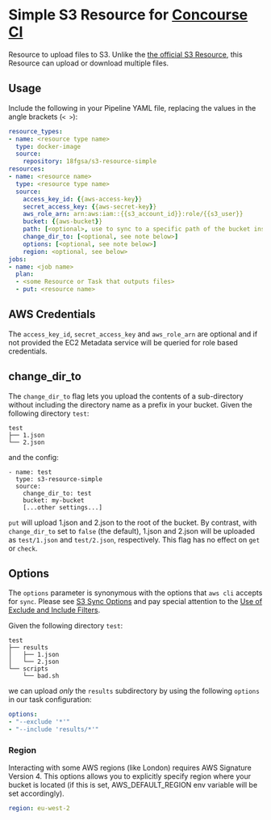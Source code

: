 # Simple S3 Resource for [Concourse CI](http://concourse.ci)

Resource to upload files to S3. Unlike the [the official S3 Resource](https://github.com/concourse/s3-resource), this Resource can upload or download multiple files.

## Usage

Include the following in your Pipeline YAML file, replacing the values in the angle brackets (`< >`):

```yaml
resource_types:
- name: <resource type name>
  type: docker-image
  source:
    repository: 18fgsa/s3-resource-simple
resources:
- name: <resource name>
  type: <resource type name>
  source:
    access_key_id: {{aws-access-key}}
    secret_access_key: {{aws-secret-key}}
    aws_role_arn: arn:aws:iam::{{s3_account_id}}:role/{{s3_user}}
    bucket: {{aws-bucket}}
    path: [<optional>, use to sync to a specific path of the bucket instead of root of bucket]
    change_dir_to: [<optional, see note below>]
    options: [<optional, see note below>]
    region: <optional, see below>
jobs:
- name: <job name>
  plan:
  - <some Resource or Task that outputs files>
  - put: <resource name>
```

## AWS Credentials

The `access_key_id`, `secret_access_key` and `aws_role_arn` are optional and if not provided the EC2 Metadata service will be queried for role based credentials.

## change_dir_to

The `change_dir_to` flag lets you upload the contents of a sub-directory without including the directory name as a prefix in your bucket.
Given the following directory `test`:

```
test
├── 1.json
└── 2.json
```
and the config:
```
- name: test
  type: s3-resource-simple
  source:
    change_dir_to: test
    bucket: my-bucket
    [...other settings...]
```

`put` will upload 1.json and 2.json to the root of the bucket. By contrast, with `change_dir_to` set to `false` (the default), 1.json and 2.json will be uploaded as `test/1.json` and `test/2.json`, respectively.
This flag has no effect on `get` or `check`.

## Options

The `options` parameter is synonymous with the options that `aws cli` accepts for `sync`. Please see [S3 Sync Options](http://docs.aws.amazon.com/cli/latest/reference/s3/sync.html#options) and pay special attention to the [Use of Exclude and Include Filters](http://docs.aws.amazon.com/cli/latest/reference/s3/index.html#use-of-exclude-and-include-filters).

Given the following directory `test`:

```
test
├── results
│   ├── 1.json
│   └── 2.json
└── scripts
    └── bad.sh
```

we can upload _only_ the `results` subdirectory by using the following `options` in our task configuration:

```yaml
options:
- "--exclude '*'"
- "--include 'results/*'"
```

### Region
Interacting with some AWS regions (like London) requires AWS Signature Version
4. This options allows you to explicitly specify region where your bucket is
located (if this is set, AWS_DEFAULT_REGION env variable will be set accordingly).

```yaml
region: eu-west-2
```
